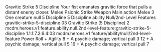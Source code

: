 <ability>
  <name>Gravitic Strike</name>
  <cost>5 Discipline</cost>
  <flavor>Your fist emanates gravitic force that pulls a distant enemy closer.</flavor>
  <keywords>
    <keyword>Melee</keyword>
    <keyword>Psionic</keyword>
    <keyword>Strike</keyword>
    <keyword>Weapon</keyword>
  </keywords>
  <type>Main action</type>
  <distance>Melee 3</distance>
  <target>One creature</target>
  <metadata>
    <class>null</class>
    <cost>5 Discipline</cost>
    <cost_amount>5</cost_amount>
    <cost_resource>Discipline</cost_resource>
    <feature_type>ability</feature_type>
    <file_dpath>Null/2nd-Level Features</file_dpath>
    <item_id>gravitic-strike-5-discipline</item_id>
    <item_index>03</item_index>
    <item_name>Gravitic Strike (5 Discipline)</item_name>
    <level>2</level>
    <scc>mcdm.heroes.v1:feature.ability.null.2nd-level-feature:gravitic-strike-5-discipline</scc>
    <scdc>1.1.1:7.2.6.4:03</scdc>
    <source>mcdm.heroes.v1</source>
    <type>feature/ability/null/2nd-level-feature</type>
  </metadata>
  <effects>
    <effect type="roll">
      <roll>Power Roll + Agility</roll>
      <t1>8 + A psychic damage; vertical pull 3</t1>
      <t2>12 + A psychic damage; vertical pull 5</t2>
      <t3>16 + A psychic damage; vertical pull 7</t3>
    </effect>
  </effects>
</ability>
